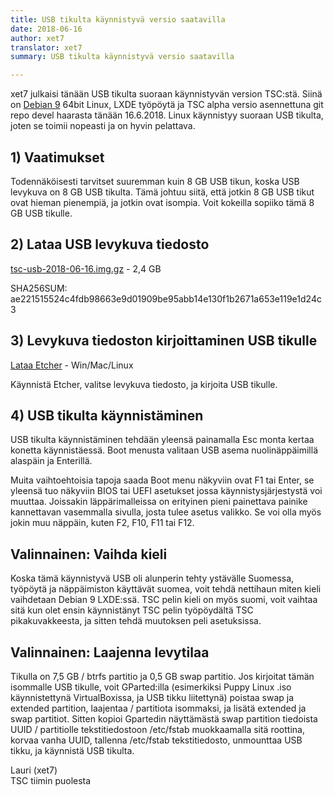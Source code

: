 ```yaml
---
title: USB tikulta käynnistyvä versio saatavilla
date: 2018-06-16
author: xet7
translator: xet7
summary: USB tikulta käynnistyvä versio saatavilla

---
```


xet7 julkaisi tänään USB tikulta suoraan käynnistyvän version TSC:stä.
Siinä on [Debian 9][1] 64bit Linux, LXDE työpöytä ja TSC alpha versio
asennettuna git repo devel haarasta tänään 16.6.2018. Linux käynnistyy suoraan
USB tikulta, joten se toimii nopeasti ja on hyvin pelattava.

## 1) Vaatimukset

Todennäköisesti tarvitset suuremman kuin 8 GB USB tikun, koska USB
levykuva on 8 GB USB tikulta. Tämä johtuu siitä, että jotkin 8 GB
USB tikut ovat hieman pienempiä, ja jotkin ovat isompia.
Voit kokeilla sopiiko tämä 8 GB USB tikulle.

## 2) Lataa USB levykuva tiedosto

[tsc-usb-2018-06-16.img.gz][2] - 2,4 GB

SHA256SUM:<br />
ae221515524c4fdb98663e9d01909be95abb14e130f1b2671a653e119e1d24c3

## 3) Levykuva tiedoston kirjoittaminen USB tikulle

[Lataa Etcher](https://etcher.io) - Win/Mac/Linux

Käynnistä Etcher, valitse levykuva tiedosto, ja kirjoita USB tikulle.

## 4) USB tikulta käynnistäminen

USB tikulta käynnistäminen tehdään yleensä painamalla Esc monta kertaa
konetta käynnistäessä.
Boot menusta valitaan USB asema nuolinäppäimillä alaspäin ja Enterillä.

Muita vaihtoehtoisia tapoja saada Boot menu näkyviin ovat F1 tai Enter,
se yleensä tuo näkyviin BIOS tai UEFI asetukset jossa käynnistysjärjestystä
voi muuttaa. Joissakin läppärimalleissa on erityinen pieni painettava
painike kannettavan vasemmalla sivulla, josta tulee asetus valikko.
Se voi olla myös jokin muu näppäin, kuten F2, F10, F11 tai F12.

## Valinnainen: Vaihda kieli

Koska tämä käynnistyvä USB oli alunperin tehty ystävälle Suomessa,
työpöytä ja näppäimiston käyttävät suomea, voit tehdä nettihaun
miten kieli vaihdetaan Debian 9 LXDE:ssä. TSC pelin kieli on myös
suomi, voit vaihtaa sitä kun olet ensin käynnistänyt TSC pelin
työpöydältä TSC pikakuvakkeesta, ja sitten tehdä muutoksen
peli asetuksissa.

## Valinnainen: Laajenna levytilaa

Tikulla on 7,5 GB / btrfs partitio ja 0,5 GB swap partitio. Jos kirjoitat
tämän isommalle USB tikulle, voit GParted:illa (esimerkiksi Puppy Linux .iso
käynnistettynä VirtualBoxissa, ja USB tikku liitettynä) poistaa swap ja
extended partition, laajentaa / partitiota isommaksi, ja lisätä extended ja
swap partitiot. Sitten kopioi Gpartedin näyttämästä swap partition tiedoista
UUID / partitiolle tekstitiedostoon /etc/fstab muokkaamalla sitä roottina,
korvaa vanha UUID, tallenna /etc/fstab tekstitiedosto, unmounttaa USB tikku,
ja käynnistä USB tikulta.

Lauri (xet7)<br />
TSC tiimin puolesta

[1]: https://www.debian.org
[2]: https://ftp.secretchronicles.org/alpha/tsc-usb-2018-06-16.img.gz
